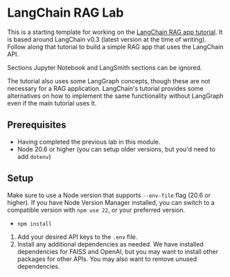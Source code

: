 # LangChain RAG Lab

This is a starting template for working on the [LangChain RAG app tutorial](https://js.langchain.com/docs/tutorials/rag/). It is based around LangChain v0.3 (latest version at the time of writing). Follow along that tutorial to build a simple RAG app that uses the LangChain API.

Sections Jupyter Notebook and LangSmith sections can be ignored.

The tutorial also uses some LangGraph concepts, though these are not necessary for a RAG application. LangChain's tutorial provides some alternatives on how to implement the same functionality without LangGraph even if the main tutorial uses it.

## Prerequisites

- Having completed the previous lab in this module.
- Node 20.6 or higher (you can setup older versions, but you'd need to add `dotenv`)

## Setup

Make sure to use a Node version that supports `--env-file` flag (20.6 or higher). If you have Node Version Manager installed, you can switch to a compatible version with `npm use 22`, or your preferred version.

- `npm install`

1. Add your desired API keys to the `.env` file.
2. Install any additional dependencies as needed. We have installed dependencies for FAISS and OpenAI, but you may want to install other packages for other APIs. You may also want to remove unused dependencies.
